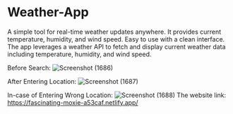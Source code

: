 # Weather-App
A simple tool for real-time weather updates anywhere. It provides current temperature, humidity, and wind speed. Easy to use with a clean interface.
The app leverages a weather API to fetch and display current weather data including temperature, humidity, and wind speed.

Before Search: ![Screenshot (1686)](https://github.com/sharma-m-supriya/Weather-App/assets/100465754/c17cf2ea-3991-4596-9037-98d8e1a532ba)

After Entering Location: ![Screenshot (1687)](https://github.com/sharma-m-supriya/Weather-App/assets/100465754/b8a143c5-f37e-49ac-ae24-6f5b74793276)

In-case of Entering Wrong Location: ![Screenshot (1688)](https://github.com/sharma-m-supriya/Weather-App/assets/100465754/4b6af7de-9954-404d-ab9d-a8749ed756a9)
The website link: https://fascinating-moxie-a53caf.netlify.app/

